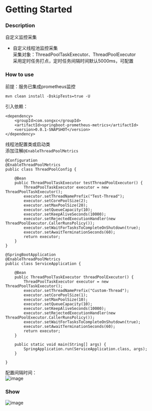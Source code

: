 # Getting Started

### Description
自定义监控采集

* 自定义线程池监控采集  
  采集对象：ThreadPoolTaskExecutor、ThreadPoolExecutor  
  采用定时任务打点，定时任务间隔时间默认5000ms，可配置

### How to use
前提：服务已集成prometheus监控  
```
mvn clean install -DskipTests=true -U
```
引入依赖：  
```
<dependency>
    <groupId>com.songxc</groupId>
    <artifactId>springboot-prometheus-metrics</artifactId>
    <version>0.0.1-SNAPSHOT</version>
</dependency>
```
线程池配置类或启动类  
添加注解`@EnableThreadPoolMetrics`
```
@Configuration
@EnableThreadPoolMetrics
public class ThreadPoolConfig {

    @Bean
    public ThreadPoolTaskExecutor testThreadPoolExecutor() {
        ThreadPoolTaskExecutor executor = new ThreadPoolTaskExecutor();
        executor.setThreadNamePrefix("Test-Thread");
        executor.setCorePoolSize(2);
        executor.setMaxPoolSize(20);
        executor.setQueueCapacity(10);
        executor.setKeepAliveSeconds(10000);
        executor.setRejectedExecutionHandler(new ThreadPoolExecutor.CallerRunsPolicy());
        executor.setWaitForTasksToCompleteOnShutdown(true);
        executor.setAwaitTerminationSeconds(60);
        return executor;
    }
}
```
```
@SpringBootApplication
@EnableThreadPoolMetrics
public class ServiceApplication {

    @Bean
    public ThreadPoolTaskExecutor threadPoolExecutor() {
        ThreadPoolTaskExecutor executor = new ThreadPoolTaskExecutor();
        executor.setThreadNamePrefix("Custom-Thread");
        executor.setCorePoolSize(1);
        executor.setMaxPoolSize(10);
        executor.setQueueCapacity(10);
        executor.setKeepAliveSeconds(10000);
        executor.setRejectedExecutionHandler(new ThreadPoolExecutor.CallerRunsPolicy());
        executor.setWaitForTasksToCompleteOnShutdown(true);
        executor.setAwaitTerminationSeconds(60);
        return executor;
    }

    public static void main(String[] args) {
        SpringApplication.run(ServiceApplication.class, args);
    }

}
```
配置间隔时间：  
![image](https://github.com/songxc9527/springboot-prometheus-metrics/blob/main/image/metrics.png)

### Show
![image](https://github.com/songxc9527/springboot-prometheus-metrics/blob/main/image/showMetrics.png)
